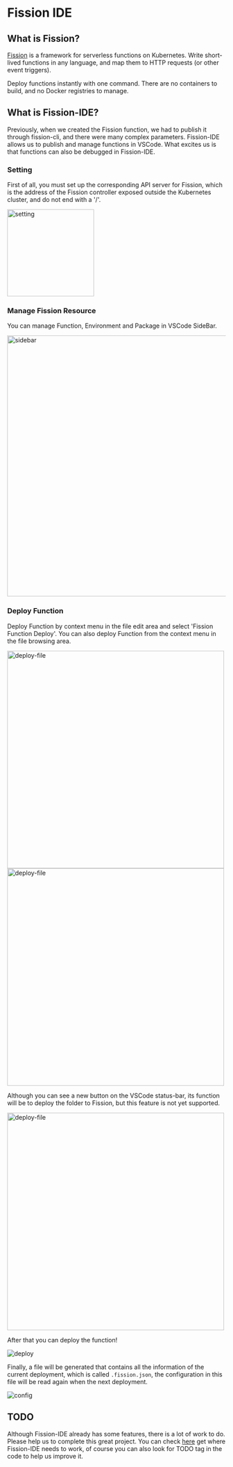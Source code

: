 # Fission IDE

## What is Fission?

[Fission](https://fission.io/) is a framework for serverless functions on Kubernetes.
Write short-lived functions in any language, and map them to HTTP requests (or other event triggers).

Deploy functions instantly with one command. There are no containers to build, and no Docker registries to manage.

## What is Fission-IDE?

Previously, when we created the Fission function, we had to publish it through fission-cli, and there were many complex parameters. Fission-IDE allows us to publish and manage functions in VSCode. What excites us is that functions can also be debugged in Fission-IDE.

### Setting

First of all, you must set up the corresponding API server for Fission, which is the address of the Fission controller exposed outside the Kubernetes cluster, and do not end with a '/'.

<img src="https://media.githubusercontent.com/media/tosone/fission-ide/main/doc/images/setting.png" alt="setting" height="200px">

### Manage Fission Resource

You can manage Function, Environment and Package in VSCode SideBar.

<img src="https://media.githubusercontent.com/media/tosone/fission-ide/main/doc/images/sidebar.png" alt="sidebar" height="600px">

### Deploy Function

Deploy Function by context menu in the file edit area and select 'Fission Function Deploy'. You can also deploy Function from the context menu in the file browsing area.

<img src="https://media.githubusercontent.com/media/tosone/fission-ide/main/doc/images/deploy-file-1.png" alt="deploy-file" height="500px">
<img src="https://media.githubusercontent.com/media/tosone/fission-ide/main/doc/images/deploy-file-2.png" alt="deploy-file" height="500px">

Although you can see a new button on the VSCode status-bar, its function will be to deploy the folder to Fission, but this feature is not yet supported.

<img src="https://media.githubusercontent.com/media/tosone/fission-ide/main/doc/images/deploy-dir.png" alt="deploy-file" height="500px">

After that you can deploy the function!

![deploy](https://media.githubusercontent.com/media/tosone/fission-ide/main/doc/images//deploy.png)

Finally, a file will be generated that contains all the information of the current deployment, which is called `.fission.json`, the configuration in this file will be read again when the next deployment.

![config](https://media.githubusercontent.com/media/tosone/fission-ide/main/doc/images//config.png)

## TODO

Although Fission-IDE already has some features, there is a lot of work to do. Please help us to complete this great project. You can check [here](https://github.com/tosone/fission-ide/blob/main/TODO.md) get where Fission-IDE needs to work, of course you can also look for TODO tag in the code to help us improve it.
